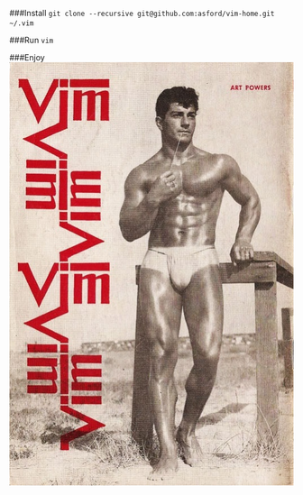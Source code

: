 ###Install
`git clone --recursive git@github.com:asford/vim-home.git ~/.vim`

###Run
`vim`

###Enjoy
![](vim.jpg)
